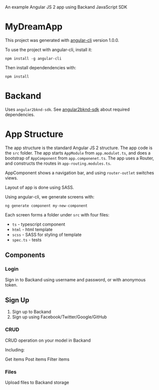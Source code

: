 An example Angular JS 2 app using Backand JavaScript SDK

# MyDreamApp

This project was generated with [angular-cli](https://github.com/angular/angular-cli) version 1.0.0.

To use the project with angular-cli, install it:

    npm install -g angular-cli

Then install dependendencies with:

    npm install

# Backand 

Uses `angular2bknd-sdk`. See [angular2bknd-sdk](https://github.com/backand/angular2bknd-sdk) about required dependencies.

# App Structure

The app structure is the standard Angular JS 2 structure. The app code is the `src` folder. The app starts `AppModule` from `app.modulet.ts`, and does a bootstrap of `AppComponent` from `app.componenet.ts`. The app uses a Router, and constructs the routes in `app-routing.modules.ts`. 

AppComponent shows a navigation bar, and using `router-outlet` switches views. 

Layout of app is done using SASS.

Using angular-cli, we generate screens with:

    ng generate component my-new-component

Each screen forms a folder under `src` with four files:

* `ts` - typescript component
* `html` - html template
* `scss` - SASS for styling of template
* `spec.ts` - tests

## Components

### Login 

Sign in to Backand using username and password, or with anonymous token.

## Sign Up

1. Sign up to Backand 
2. Sign up using Facebook/Twitter/Google/GitHub

### CRUD 

CRUD operation on your model in Backand

Including:

Get items
Post items
Filter items

### Files 

Upload files to Backand storage





